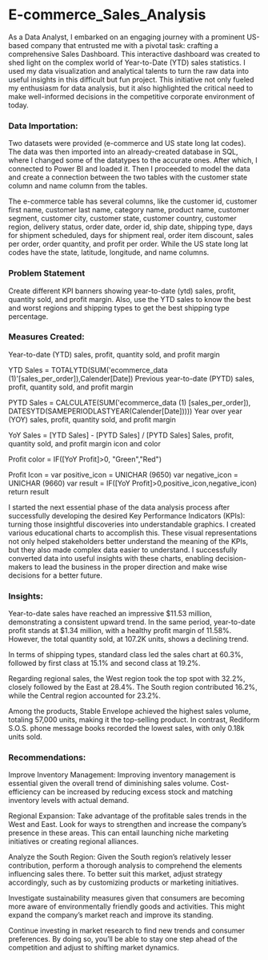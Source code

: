 # E-commerce_Sales_Analysis
As a Data Analyst, I embarked on an engaging journey with a prominent US-based company that entrusted me with a pivotal task: crafting a comprehensive Sales Dashboard. This interactive dashboard was created to shed light on the complex world of Year-to-Date (YTD) sales statistics. I used my data visualization and analytical talents to turn the raw data into useful insights in this difficult but fun project. This initiative not only fueled my enthusiasm for data analysis, but it also highlighted the critical need to make well-informed decisions in the competitive corporate environment of today.

### Data Importation: 
Two datasets were provided (e-commerce and US state long lat codes). The data was then imported into an already-created database in SQL, where I changed some of the datatypes to the accurate ones. After which, I connected to Power BI and loaded it. Then I proceeded to model the data and create a connection between the two tables with the customer state column and name column from the tables.

The e-commerce table has several columns, like the customer id, customer first name, customer last name, category name, product name, customer segment, customer city, customer state, customer country, customer region, delivery status, order date, order id, ship date, shipping type, days for shipment scheduled, days for shipment real, order item discount, sales per order, order quantity, and profit per order. While the US state long lat codes have the state, latitude, longitude, and name columns.

### Problem Statement

Create different KPI banners showing year-to-date (ytd) sales, profit, quantity sold, and profit margin. Also, use the YTD sales to know the best and worst regions and shipping types to get the best shipping type percentage.

### Measures Created:

Year-to-date (YTD) sales, profit, quantity sold, and profit margin

YTD Sales = TOTALYTD(SUM('ecommerce_data (1)'[sales_per_order]),Calender[Date])
Previous year-to-date (PYTD) sales, profit, quantity sold, and profit margin

PYTD Sales = CALCULATE(SUM('ecommerce_data (1) [sales_per_order]), DATESYTD(SAMEPERIODLASTYEAR(Calender[Date]))))
Year over year (YOY) sales, profit, quantity sold, and profit margin

YoY Sales = [YTD Sales] - [PYTD Sales] / [PYTD Sales]
Sales, profit, quantity sold, and profit margin icon and color

Profit color = IF([YoY Profit]>0, "Green","Red")

Profit Icon = var positive_icon = UNICHAR (9650)
             var negative_icon = UNICHAR (9660)
                 var result = IF([YoY Profit]>0,positive_icon,negative_icon)
                 return result 

I started the next essential phase of the data analysis process after successfully developing the desired Key Performance Indicators (KPIs): turning those insightful discoveries into understandable graphics. I created various educational charts to accomplish this. These visual representations not only helped stakeholders better understand the meaning of the KPIs, but they also made complex data easier to understand. I successfully converted data into useful insights with these charts, enabling decision-makers to lead the business in the proper direction and make wise decisions for a better future.

### Insights:

Year-to-date sales have reached an impressive $11.53 million, demonstrating a consistent upward trend. In the same period, year-to-date profit stands at $1.34 million, with a healthy profit margin of 11.58%. However, the total quantity sold, at 107.2K units, shows a declining trend.

In terms of shipping types, standard class led the sales chart at 60.3%, followed by first class at 15.1% and second class at 19.2%.

Regarding regional sales, the West region took the top spot with 32.2%, closely followed by the East at 28.4%. The South region contributed 16.2%, while the Central region accounted for 23.2%.

Among the products, Stable Envelope achieved the highest sales volume, totaling 57,000 units, making it the top-selling product. In contrast, Rediform S.O.S. phone message books recorded the lowest sales, with only 0.18k units sold.

### Recommendations:

Improve Inventory Management: Improving inventory management is essential given the overall trend of diminishing sales volume. Cost-efficiency can be increased by reducing excess stock and matching inventory levels with actual demand.

Regional Expansion: Take advantage of the profitable sales trends in the West and East. Look for ways to strengthen and increase the company’s presence in these areas. This can entail launching niche marketing initiatives or creating regional alliances.

Analyze the South Region: Given the South region’s relatively lesser contribution, perform a thorough analysis to comprehend the elements influencing sales there. To better suit this market, adjust strategy accordingly, such as by customizing products or marketing initiatives.

Investigate sustainability measures given that consumers are becoming more aware of environmentally friendly goods and activities. This might expand the company’s market reach and improve its standing.

Continue investing in market research to find new trends and consumer preferences. By doing so, you’ll be able to stay one step ahead of the competition and adjust to shifting market dynamics.
